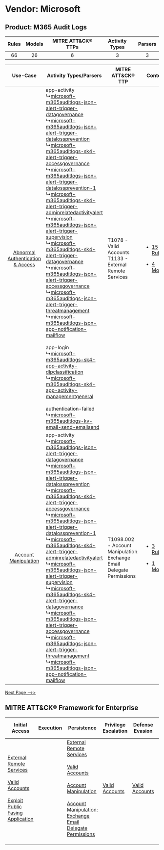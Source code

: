 Vendor: Microsoft
=================
Product: M365 Audit Logs
------------------------
| Rules | Models | MITRE ATT&CK® TTPs | Activity Types | Parsers |
|:-----:|:------:|:------------------:|:--------------:|:-------:|
|  66   |   26   |         6          |       3        |    3    |

|    Use-Case    | Activity Types/Parsers    | MITRE ATT&CK® TTP    | Content    |
|:----:| ---- | ---- | ---- |
| [Abnormal Authentication & Access](../../../UseCases/uc_abnormal_authentication_&_access.md) |  app-activity<br> ↳[microsoft-m365auditlogs-json-alert-trigger-datagovernance](Ps/pC_microsoftm365auditlogsjsonalerttriggerdatagovernance.md)<br> ↳[microsoft-m365auditlogs-json-alert-trigger-datalossprevention](Ps/pC_microsoftm365auditlogsjsonalerttriggerdatalossprevention.md)<br> ↳[microsoft-m365auditlogs-sk4-alert-trigger-accessgovernance](Ps/pC_microsoftm365auditlogssk4alerttriggeraccessgovernance.md)<br> ↳[microsoft-m365auditlogs-json-alert-trigger-datalossprevention-1](Ps/pC_microsoftm365auditlogsjsonalerttriggerdatalossprevention1.md)<br> ↳[microsoft-m365auditlogs-sk4-alert-trigger-adminrelatedactivityalert](Ps/pC_microsoftm365auditlogssk4alerttriggeradminrelatedactivityalert.md)<br> ↳[microsoft-m365auditlogs-json-alert-trigger-supervision](Ps/pC_microsoftm365auditlogsjsonalerttriggersupervision.md)<br> ↳[microsoft-m365auditlogs-sk4-alert-trigger-datagovernance](Ps/pC_microsoftm365auditlogssk4alerttriggerdatagovernance.md)<br> ↳[microsoft-m365auditlogs-json-alert-trigger-accessgovernance](Ps/pC_microsoftm365auditlogsjsonalerttriggeraccessgovernance.md)<br> ↳[microsoft-m365auditlogs-json-alert-trigger-threatmanagement](Ps/pC_microsoftm365auditlogsjsonalerttriggerthreatmanagement.md)<br> ↳[microsoft-m365auditlogs-json-app-notification-mailflow](Ps/pC_microsoftm365auditlogsjsonappnotificationmailflow.md)<br><br> app-login<br> ↳[microsoft-m365auditlogs-sk4-app-activity-dlpclassification](Ps/pC_microsoftm365auditlogssk4appactivitydlpclassification.md)<br> ↳[microsoft-m365auditlogs-sk4-app-activity-managementgeneral](Ps/pC_microsoftm365auditlogssk4appactivitymanagementgeneral.md)<br><br> authentication-failed<br> ↳[microsoft-m365auditlogs-kv-email-send-emailsend](Ps/pC_microsoftm365auditlogskvemailsendemailsend.md)<br> | T1078 - Valid Accounts<br>T1133 - External Remote Services<br>    | [<ul><li>15 Rules</li></ul><ul><li>4 Models</li></ul>](RM/r_m_microsoft_m365_audit_logs_Abnormal_Authentication_&_Access.md) |
|    [Account Manipulation](../../../UseCases/uc_account_manipulation.md)    |  app-activity<br> ↳[microsoft-m365auditlogs-json-alert-trigger-datagovernance](Ps/pC_microsoftm365auditlogsjsonalerttriggerdatagovernance.md)<br> ↳[microsoft-m365auditlogs-json-alert-trigger-datalossprevention](Ps/pC_microsoftm365auditlogsjsonalerttriggerdatalossprevention.md)<br> ↳[microsoft-m365auditlogs-sk4-alert-trigger-accessgovernance](Ps/pC_microsoftm365auditlogssk4alerttriggeraccessgovernance.md)<br> ↳[microsoft-m365auditlogs-json-alert-trigger-datalossprevention-1](Ps/pC_microsoftm365auditlogsjsonalerttriggerdatalossprevention1.md)<br> ↳[microsoft-m365auditlogs-sk4-alert-trigger-adminrelatedactivityalert](Ps/pC_microsoftm365auditlogssk4alerttriggeradminrelatedactivityalert.md)<br> ↳[microsoft-m365auditlogs-json-alert-trigger-supervision](Ps/pC_microsoftm365auditlogsjsonalerttriggersupervision.md)<br> ↳[microsoft-m365auditlogs-sk4-alert-trigger-datagovernance](Ps/pC_microsoftm365auditlogssk4alerttriggerdatagovernance.md)<br> ↳[microsoft-m365auditlogs-json-alert-trigger-accessgovernance](Ps/pC_microsoftm365auditlogsjsonalerttriggeraccessgovernance.md)<br> ↳[microsoft-m365auditlogs-json-alert-trigger-threatmanagement](Ps/pC_microsoftm365auditlogsjsonalerttriggerthreatmanagement.md)<br> ↳[microsoft-m365auditlogs-json-app-notification-mailflow](Ps/pC_microsoftm365auditlogsjsonappnotificationmailflow.md)<br>    | T1098.002 - Account Manipulation: Exchange Email Delegate Permissions<br> | [<ul><li>3 Rules</li></ul><ul><li>1 Models</li></ul>](RM/r_m_microsoft_m365_audit_logs_Account_Manipulation.md)    |
[Next Page -->>](2_ds_microsoft_m365_audit_logs.md)

MITRE ATT&CK® Framework for Enterprise
--------------------------------------
| Initial Access                                                                                                                                                                                                                         | Execution | Persistence                                                                                                                                                                                                                                                                                                                                 | Privilege Escalation                                                | Defense Evasion                                                     | Credential Access | Discovery | Lateral Movement | Collection                                                                                                                                                            | Command and Control                                                                                                                       | Exfiltration | Impact |
| -------------------------------------------------------------------------------------------------------------------------------------------------------------------------------------------------------------------------------------- | --------- | ------------------------------------------------------------------------------------------------------------------------------------------------------------------------------------------------------------------------------------------------------------------------------------------------------------------------------------------- | ------------------------------------------------------------------- | ------------------------------------------------------------------- | ----------------- | --------- | ---------------- | --------------------------------------------------------------------------------------------------------------------------------------------------------------------- | ----------------------------------------------------------------------------------------------------------------------------------------- | ------------ | ------ |
| [External Remote Services](https://attack.mitre.org/techniques/T1133)<br><br>[Valid Accounts](https://attack.mitre.org/techniques/T1078)<br><br>[Exploit Public Fasing Application](https://attack.mitre.org/techniques/T1190)<br><br> |           | [External Remote Services](https://attack.mitre.org/techniques/T1133)<br><br>[Valid Accounts](https://attack.mitre.org/techniques/T1078)<br><br>[Account Manipulation](https://attack.mitre.org/techniques/T1098)<br><br>[Account Manipulation: Exchange Email Delegate Permissions](https://attack.mitre.org/techniques/T1098/002)<br><br> | [Valid Accounts](https://attack.mitre.org/techniques/T1078)<br><br> | [Valid Accounts](https://attack.mitre.org/techniques/T1078)<br><br> |                   |           |                  | [Email Collection](https://attack.mitre.org/techniques/T1114)<br><br>[Email Collection: Email Forwarding Rule](https://attack.mitre.org/techniques/T1114/003)<br><br> | [Proxy: Multi-hop Proxy](https://attack.mitre.org/techniques/T1090/003)<br><br>[Proxy](https://attack.mitre.org/techniques/T1090)<br><br> |              |        |